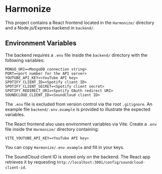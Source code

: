 # Harmonize

This project contains a React frontend located in the `Harmonize/` directory and a Node.js/Express backend in `backend/`.

## Environment Variables

The backend requires a `.env` file inside the `backend/` directory with the following variables:

```
MONGO_URI=<MongoDB connection string>
PORT=<port number for the API server>
YOUTUBE_API_KEY=<YouTube API key>
SPOTIFY_CLIENT_ID=<Spotify client ID>
SPOTIFY_CLIENT_SECRET=<Spotify client secret>
SPOTIFY_REDIRECT_URI=<Spotify OAuth redirect URI>
SOUNDCLOUD_CLIENT_ID=<SoundCloud client ID>
```

The `.env` file is excluded from version control via the root `.gitignore`.
An example file `backend/.env.example` is provided to illustrate the expected
variables.

The React frontend also uses environment variables via Vite. Create a `.env` file
inside the `Harmonize/` directory containing:

```
VITE_YOUTUBE_API_KEY=<YouTube API key>
```

You can copy `Harmonize/.env.example` and fill in your keys.

The SoundCloud client ID is stored only on the backend. The React app retrieves it
by requesting `http://localhost:3001/config/soundcloud-client-id`.
